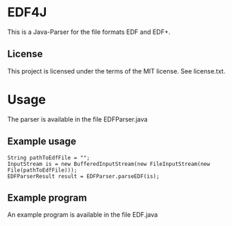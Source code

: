 EDF4J
=====

This is a Java-Parser for the file formats EDF and EDF+.

License
-------

This project is licensed under the terms of the MIT license. See license.txt.

Usage
=====

The parser is available in the file EDFParser.java

Example usage
-------------

    String pathToEdfFile = "";
    InputStream is = new BufferedInputStream(new FileInputStream(new File(pathToEdfFile)));
    EDFParserResult result = EDFParser.parseEDF(is);

Example program
---------------

An example program is available in the file EDF.java
